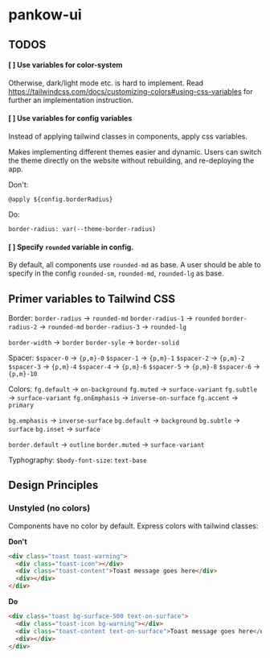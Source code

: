 # pankow-ui

## TODOS

#### [ ] Use variables for color-system

Otherwise, dark/light mode etc. is hard to implement.
Read https://tailwindcss.com/docs/customizing-colors#using-css-variables
for further an implementation instruction.

#### [ ] Use variables for config variables

Instead of applying tailwind classes in components, apply css variables.

Makes implementing different themes easier and dynamic. Users can switch
the theme directly on the website without rebuilding, and re-deploying
the app.

Don't:

```
@apply ${config.borderRadius}
```

Do:

```
border-radius: var(--theme-border-radius)
```

#### [ ] Specify `rounded` variable in config.

By default, all components use `rounded-md` as base. A user
should be able to specify in the config `rounded-sm`, `rounded-md`, `rounded-lg`
as base.

## Primer variables to Tailwind CSS

Border:
`border-radius` -> `rounded-md`
`border-radius-1` -> `rounded`
`border-radius-2` -> `rounded-md`
`border-radius-3` -> `rounded-lg`

`border-width` -> `border`
`border-syle` -> `border-solid`

Spacer:
`$spacer-0` -> `{p,m}-0`
`$spacer-1` -> `{p,m}-1`
`$spacer-2` -> `{p,m}-2`
`$spacer-3` -> `{p,m}-4`
`$spacer-4` -> `{p,m}-6`
`$spacer-5` -> `{p,m}-8`
`$spacer-6` -> `{p,m}-10`

Colors:
`fg.default` -> `on-background`
`fg.muted` -> `surface-variant`
`fg.subtle` -> `surface-variant`
`fg.onEmphasis` -> `inverse-on-surface`
`fg.accent` -> `primary`

`bg.emphasis` -> `inverse-surface`
`bg.default` -> `background`
`bg.subtle` -> `surface`
`bg.inset` -> `surface`

`border.default` -> `outline`
`border.muted` -> `surface-variant`

Typhography:
`$body-font-size`: `text-base`

## Design Principles

### Unstyled (no colors)

Components have no color by default. Express colors with tailwind classes:

**Don't**

```html
<div class="toast toast-warning">
  <div class="toast-icon"></div>
  <div class="toast-content">Toast message goes here</div>
  <div></div>
</div>
```

**Do**

```html
<div class="toast bg-surface-500 text-on-surface">
  <div class="toast-icon bg-warning"></div>
  <div class="toast-content text-on-surface">Toast message goes here</div>
  <div></div>
</div>
```
